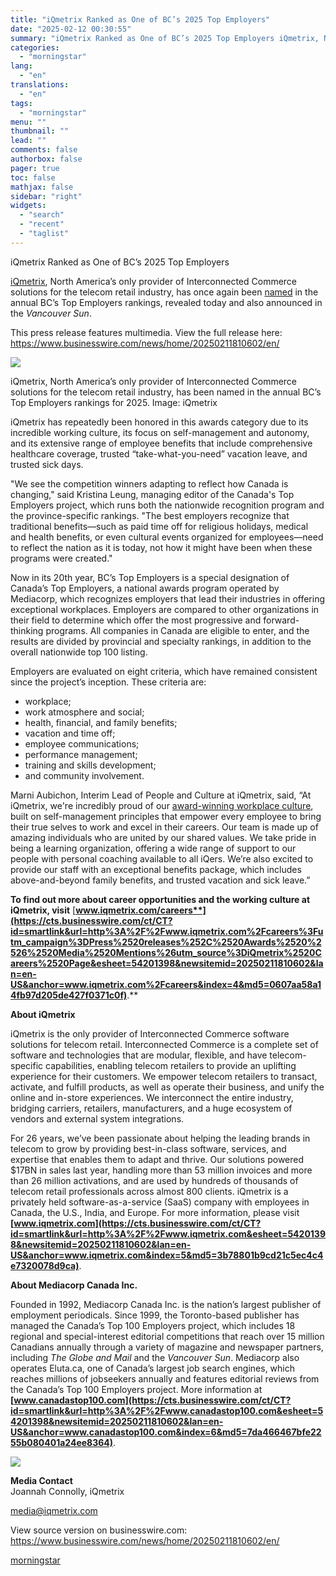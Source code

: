 ```yaml
---
title: "iQmetrix Ranked as One of BC’s 2025 Top Employers"
date: "2025-02-12 00:30:55"
summary: "iQmetrix Ranked as One of BC’s 2025 Top Employers iQmetrix, North America’s only provider of Interconnected Commerce solutions for the telecom retail industry, has once again been named in the annual BC’s Top Employers rankings, revealed today and also announced in the Vancouver Sun. This press release features multimedia. View..."
categories:
  - "morningstar"
lang:
  - "en"
translations:
  - "en"
tags:
  - "morningstar"
menu: ""
thumbnail: ""
lead: ""
comments: false
authorbox: false
pager: true
toc: false
mathjax: false
sidebar: "right"
widgets:
  - "search"
  - "recent"
  - "taglist"
---
```


iQmetrix Ranked as One of BC’s 2025 Top Employers

[iQmetrix](https://cts.businesswire.com/ct/CT?id=smartlink&url=http%3A%2F%2Fwww.iqmetrix.com%3Futm_campaign%3DPress%2520releases%252C%2520Awards%2520%2526%2520Media%2520Mentions%26utm_source%3Dpress_release_about_home_page&esheet=54201398&newsitemid=20250211810602&lan=en-US&anchor=iQmetrix&index=1&md5=ba002336b315af330ce34a9a93694150), North America’s only provider of Interconnected Commerce solutions for the telecom retail industry, has once again been [named](https://cts.businesswire.com/ct/CT?id=smartlink&url=https%3A%2F%2Fwww.canadastop100.com%2Fbc%2F&esheet=54201398&newsitemid=20250211810602&lan=en-US&anchor=named&index=2&md5=f123f7ff5def5464676a4fc6e9d370f7) in the annual BC’s Top Employers rankings, revealed today and also announced in the *Vancouver Sun*.

This press release features multimedia. View the full release here: <https://www.businesswire.com/news/home/20250211810602/en/>

 ![](https://mms.businesswire.com/media/20250211810602/en/2375654/4/WEBSITE_-_TIle_%281%29.jpg)

iQmetrix, North America’s only provider of Interconnected Commerce solutions for the telecom retail industry, has been named in the annual BC’s Top Employers rankings for 2025. Image: iQmetrix

iQmetrix has repeatedly been honored in this awards category due to its incredible working culture, its focus on self-management and autonomy, and its extensive range of employee benefits that include comprehensive healthcare coverage, trusted “take-what-you-need” vacation leave, and trusted sick days.

"We see the competition winners adapting to reflect how Canada is changing," said Kristina Leung, managing editor of the Canada's Top Employers project, which runs both the nationwide recognition program and the province-specific rankings. "The best employers recognize that traditional benefits—such as paid time off for religious holidays, medical and health benefits, or even cultural events organized for employees—need to reflect the nation as it is today, not how it might have been when these programs were created."

Now in its 20th year, BC’s Top Employers is a special designation of Canada’s Top Employers, a national awards program operated by Mediacorp, which recognizes employers that lead their industries in offering exceptional workplaces. Employers are compared to other organizations in their field to determine which offer the most progressive and forward-thinking programs. All companies in Canada are eligible to enter, and the results are divided by provincial and specialty rankings, in addition to the overall nationwide top 100 listing.

Employers are evaluated on eight criteria, which have remained consistent since the project’s inception. These criteria are:

* workplace;
* work atmosphere and social;
* health, financial, and family benefits;
* vacation and time off;
* employee communications;
* performance management;
* training and skills development;
* and community involvement.

Marni Aubichon, Interim Lead of People and Culture at iQmetrix, said, “At iQmetrix, we're incredibly proud of our [award-winning workplace culture](https://cts.businesswire.com/ct/CT?id=smartlink&url=https%3A%2F%2Fwww.iqmetrix.com%2Fnews%2Fiqmetrix-honored-as-one-of-north-americas-top-50-inspiring-workplaces%23entry%3A218660%401%3Aurl&esheet=54201398&newsitemid=20250211810602&lan=en-US&anchor=award-winning+workplace+culture&index=3&md5=d13e99aa0b8dd9bf013ba5ee6edb32e1), built on self-management principles that empower every employee to bring their true selves to work and excel in their careers. Our team is made up of amazing individuals who are united by our shared values. We take pride in being a learning organization, offering a wide range of support to our people with personal coaching available to all iQers. We’re also excited to provide our staff with an exceptional benefits package, which includes above-and-beyond family benefits, and trusted vacation and sick leave.”

**To find out more about career opportunities and the working culture at iQmetrix, visit** [**www.iqmetrix.com/careers**](https://cts.businesswire.com/ct/CT?id=smartlink&url=http%3A%2F%2Fwww.iqmetrix.com%2Fcareers%3Futm_campaign%3DPress%2520releases%252C%2520Awards%2520%2526%2520Media%2520Mentions%26utm_source%3DiQmetrix%2520Careers%2520Page&esheet=54201398&newsitemid=20250211810602&lan=en-US&anchor=www.iqmetrix.com%2Fcareers&index=4&md5=0607aa58a14fb97d205de427f0371c0f)**.**

**About iQmetrix**

iQmetrix is the only provider of Interconnected Commerce software solutions for telecom retail. Interconnected Commerce is a complete set of software and technologies that are modular, flexible, and have telecom-specific capabilities, enabling telecom retailers to provide an uplifting experience for their customers. We empower telecom retailers to transact, activate, and fulfill products, as well as operate their business, and unify the online and in-store experiences. We interconnect the entire industry, bridging carriers, retailers, manufacturers, and a huge ecosystem of vendors and external system integrations.

For 26 years, we’ve been passionate about helping the leading brands in telecom to grow by providing best-in-class software, services, and expertise that enables them to adapt and thrive. Our solutions powered $17BN in sales last year, handling more than 53 million invoices and more than 26 million activations, and are used by hundreds of thousands of telecom retail professionals across almost 800 clients. iQmetrix is a privately held software-as-a-service (SaaS) company with employees in Canada, the U.S., India, and Europe. For more information, please visit **[www.iqmetrix.com](https://cts.businesswire.com/ct/CT?id=smartlink&url=http%3A%2F%2Fwww.iqmetrix.com&esheet=54201398&newsitemid=20250211810602&lan=en-US&anchor=www.iqmetrix.com&index=5&md5=3b78801b9cd21c5ec4c4e7320078d9ca)**.

**About Mediacorp Canada Inc.**

Founded in 1992, Mediacorp Canada Inc. is the nation’s largest publisher of employment periodicals. Since 1999, the Toronto-based publisher has managed the Canada’s Top 100 Employers project, which includes 18 regional and special-interest editorial competitions that reach over 15 million Canadians annually through a variety of magazine and newspaper partners, including *The Globe and Mail* and the *Vancouver Sun*. Mediacorp also operates Eluta.ca, one of Canada’s largest job search engines, which reaches millions of jobseekers annually and features editorial reviews from the Canada’s Top 100 Employers project. More information at **[www.canadastop100.com](https://cts.businesswire.com/ct/CT?id=smartlink&url=http%3A%2F%2Fwww.canadastop100.com&esheet=54201398&newsitemid=20250211810602&lan=en-US&anchor=www.canadastop100.com&index=6&md5=7da466467bfe2255b080401a24ee8364)**.

 ![](https://cts.businesswire.com/ct/CT?id=bwnews&sty=20250211810602r1&sid=mstr3&distro=nx&lang=en)

**Media Contact**  
Joannah Connolly, iQmetrix
  
[media@iqmetrix.com](mailto:media@iqmetrix.com)

View source version on businesswire.com: <https://www.businesswire.com/news/home/20250211810602/en/>

[morningstar](https://www.morningstar.com/news/business-wire/20250211810602/iqmetrix-ranked-as-one-of-bcs-2025-top-employers)
